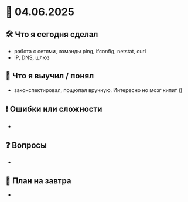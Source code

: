 # 📅 04.06.2025

## 🛠 Что я сегодня сделал
- работа с сетями, команды ping, ifconfig, netstat, curl
- IP, DNS, шлюз

## 🧠 Что я выучил / понял
- законспектировал, пощюпал вручную. Интересно но мозг кипит ))

## ❗ Ошибки или сложности
- 

## ❓ Вопросы
- 

## 🎯 План на завтра
-
